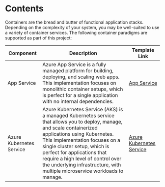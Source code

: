 # Contents

Containers are the bread and butter of functional application stacks. Depending on the complexity of your system, you may be well-suited to use a variety of container services. The following container paradigms are supported as part of this project:

| Component | Description | Template Link |
| --- | --- | --- |
| App Service | Azure App Service is a fully managed platform for building, deploying, and scaling web apps. This implementation focuses on monolithic container setups, which is perfect for a single application with no internal dependencies. | [App Service](./01-app_service.md) |
| Azure Kubernetes Service | Azure Kubernetes Service (AKS) is a managed Kubernetes service that allows you to deploy, manage, and scale containerized applications using Kubernetes. This implementation focuses on a single cluster setup, which is perfect for applications that require a high level of control over the underlying infrastructure, with multiple microservice workloads to manage. | [Azure Kubernetes Service](./02-aks_cluster.md) |
